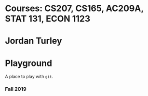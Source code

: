 # Courses: CS207, CS165, AC209A, STAT 131, ECON 1123
# Jordan Turley

# Playground

A place to play with `git`.

### Fall 2019
